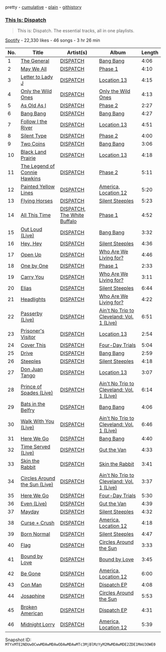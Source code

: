 pretty - [cumulative](/playlists/cumulative/37i9dQZF1DWVRrLXgTbWFy.md) - [plain](/playlists/plain/37i9dQZF1DWVRrLXgTbWFy) - [githistory](https://github.githistory.xyz/mackorone/spotify-playlist-archive/blob/main/playlists/plain/37i9dQZF1DWVRrLXgTbWFy)

### [This Is: Dispatch](https://open.spotify.com/playlist/37i9dQZF1DWVRrLXgTbWFy)

> This is: Dispatch\. The essential tracks, all in one playlists.

[Spotify](https://open.spotify.com/user/spotify) - 22,330 likes - 46 songs - 3 hr 26 min

| No. | Title | Artist(s) | Album | Length |
|---|---|---|---|---|
| 1 | [The General](https://open.spotify.com/track/6n6EXIwLtNwe4u4CFzENYm) | [DISPATCH](https://open.spotify.com/artist/6v4jPZO3UIDNJIgdxRxtr9) | [Bang Bang](https://open.spotify.com/album/0tN2TkilPoLmqN21UJBC77) | 4:06 |
| 2 | [May We All](https://open.spotify.com/track/1vUhUVQLAsQ4NO7eTX2iPD) | [DISPATCH](https://open.spotify.com/artist/6v4jPZO3UIDNJIgdxRxtr9) | [Phase 1](https://open.spotify.com/album/5pBSRdesFYKPhFQkJyVaKf) | 4:10 |
| 3 | [Letter to Lady J](https://open.spotify.com/track/2B0KBHKwtBUEP322xjivAX) | [DISPATCH](https://open.spotify.com/artist/6v4jPZO3UIDNJIgdxRxtr9) | [Location 13](https://open.spotify.com/album/7xsvlh4xGPtFwLBoM8fwtN) | 4:15 |
| 4 | [Only the Wild Ones](https://open.spotify.com/track/2acbW2I3x82OmRfKdV4hZq) | [DISPATCH](https://open.spotify.com/artist/6v4jPZO3UIDNJIgdxRxtr9) | [Only the Wild Ones](https://open.spotify.com/album/1j8RzcdyqwVeY0GYcM1RuT) | 4:13 |
| 5 | [As Old As I](https://open.spotify.com/track/1u7S2aLWpBYvSyRtnrAz6L) | [DISPATCH](https://open.spotify.com/artist/6v4jPZO3UIDNJIgdxRxtr9) | [Phase 2](https://open.spotify.com/album/4UwisqyTV8uD2ZcqzLiPo9) | 2:27 |
| 6 | [Bang Bang](https://open.spotify.com/track/2yGoiZes2YcueNA4nGDmdS) | [DISPATCH](https://open.spotify.com/artist/6v4jPZO3UIDNJIgdxRxtr9) | [Bang Bang](https://open.spotify.com/album/0tN2TkilPoLmqN21UJBC77) | 4:27 |
| 7 | [Follow I the River](https://open.spotify.com/track/5HOlRDfcAOoVn0LEry3S9A) | [DISPATCH](https://open.spotify.com/artist/6v4jPZO3UIDNJIgdxRxtr9) | [Location 13](https://open.spotify.com/album/7xsvlh4xGPtFwLBoM8fwtN) | 4:51 |
| 8 | [Silent Type](https://open.spotify.com/track/10tST99CjYXvwWjm31qgo4) | [DISPATCH](https://open.spotify.com/artist/6v4jPZO3UIDNJIgdxRxtr9) | [Phase 2](https://open.spotify.com/album/4UwisqyTV8uD2ZcqzLiPo9) | 4:00 |
| 9 | [Two Coins](https://open.spotify.com/track/0wsis8nb0CLqWoRvEPvwiS) | [DISPATCH](https://open.spotify.com/artist/6v4jPZO3UIDNJIgdxRxtr9) | [Bang Bang](https://open.spotify.com/album/0tN2TkilPoLmqN21UJBC77) | 3:06 |
| 10 | [Black Land Prairie](https://open.spotify.com/track/2e4oZfNCzmxePxVB4UA1aX) | [DISPATCH](https://open.spotify.com/artist/6v4jPZO3UIDNJIgdxRxtr9) | [Location 13](https://open.spotify.com/album/7xsvlh4xGPtFwLBoM8fwtN) | 4:18 |
| 11 | [The Legend of Connie Hawkins](https://open.spotify.com/track/0JhyRWLBB99GRmQS8EzZij) | [DISPATCH](https://open.spotify.com/artist/6v4jPZO3UIDNJIgdxRxtr9) | [Phase 2](https://open.spotify.com/album/4UwisqyTV8uD2ZcqzLiPo9) | 5:11 |
| 12 | [Painted Yellow Lines](https://open.spotify.com/track/36G0EHyZxajeNwD1aIEl5F) | [DISPATCH](https://open.spotify.com/artist/6v4jPZO3UIDNJIgdxRxtr9) | [America, Location 12](https://open.spotify.com/album/2GkDG2SbBX4lewmepYLAYV) | 5:20 |
| 13 | [Flying Horses](https://open.spotify.com/track/5bO5xc5BHe1aTsaqyRZLNU) | [DISPATCH](https://open.spotify.com/artist/6v4jPZO3UIDNJIgdxRxtr9) | [Silent Steeples](https://open.spotify.com/album/6uEgPlkfgRwWwEa4w62ZC2) | 5:23 |
| 14 | [All This Time](https://open.spotify.com/track/1y5JQk69pHVQzldFlaACJI) | [DISPATCH](https://open.spotify.com/artist/6v4jPZO3UIDNJIgdxRxtr9), [The White Buffalo](https://open.spotify.com/artist/3ohcHMuUq1717s8AH17hfT) | [Phase 1](https://open.spotify.com/album/5pBSRdesFYKPhFQkJyVaKf) | 4:52 |
| 15 | [Out Loud \(Live\)](https://open.spotify.com/track/1qmFsdNHa7QB1PRbSkkI0r) | [DISPATCH](https://open.spotify.com/artist/6v4jPZO3UIDNJIgdxRxtr9) | [Bang Bang](https://open.spotify.com/album/0tN2TkilPoLmqN21UJBC77) | 3:32 |
| 16 | [Hey, Hey](https://open.spotify.com/track/1CPu7d0xuY8Vuhd160AXqU) | [DISPATCH](https://open.spotify.com/artist/6v4jPZO3UIDNJIgdxRxtr9) | [Silent Steeples](https://open.spotify.com/album/6uEgPlkfgRwWwEa4w62ZC2) | 4:36 |
| 17 | [Open Up](https://open.spotify.com/track/4GFAu0p2aXgXxzEquGiv3v) | [DISPATCH](https://open.spotify.com/artist/6v4jPZO3UIDNJIgdxRxtr9) | [Who Are We Living for?](https://open.spotify.com/album/4IchgM9ZxWY1P2B3CD8vBj) | 4:46 |
| 18 | [One by One](https://open.spotify.com/track/1FLUzN82CfmhHHyOgSrNme) | [DISPATCH](https://open.spotify.com/artist/6v4jPZO3UIDNJIgdxRxtr9) | [Phase 1](https://open.spotify.com/album/5pBSRdesFYKPhFQkJyVaKf) | 2:33 |
| 19 | [Carry You](https://open.spotify.com/track/0k5XAy0jvxUD7tfYabdh33) | [DISPATCH](https://open.spotify.com/artist/6v4jPZO3UIDNJIgdxRxtr9) | [Who Are We Living for?](https://open.spotify.com/album/4IchgM9ZxWY1P2B3CD8vBj) | 3:11 |
| 20 | [Elias](https://open.spotify.com/track/4TxHeNgKUd5erPefZOtGhA) | [DISPATCH](https://open.spotify.com/artist/6v4jPZO3UIDNJIgdxRxtr9) | [Silent Steeples](https://open.spotify.com/album/6uEgPlkfgRwWwEa4w62ZC2) | 6:44 |
| 21 | [Headlights](https://open.spotify.com/track/6sJ9sVZDWuuxycGL0Fsx0m) | [DISPATCH](https://open.spotify.com/artist/6v4jPZO3UIDNJIgdxRxtr9) | [Who Are We Living for?](https://open.spotify.com/album/4IchgM9ZxWY1P2B3CD8vBj) | 4:22 |
| 22 | [Passerby \(Live\)](https://open.spotify.com/track/6hGmH2fy9qpiUolj3WZDdY) | [DISPATCH](https://open.spotify.com/artist/6v4jPZO3UIDNJIgdxRxtr9) | [Ain't No Trip to Cleveland: Vol\. 1 \(Live\)](https://open.spotify.com/album/05etf1lU1wskhttwwalWt5) | 6:51 |
| 23 | [Prisoner's Visitor](https://open.spotify.com/track/4CyDZ0uaDfmp2hfDKQAhyM) | [DISPATCH](https://open.spotify.com/artist/6v4jPZO3UIDNJIgdxRxtr9) | [Location 13](https://open.spotify.com/album/7xsvlh4xGPtFwLBoM8fwtN) | 2:54 |
| 24 | [Cover This](https://open.spotify.com/track/2eFvLVXiuZFthQi3AfRZ6S) | [DISPATCH](https://open.spotify.com/artist/6v4jPZO3UIDNJIgdxRxtr9) | [Four\-Day Trials](https://open.spotify.com/album/6uBXaU3i6MoX4au7MWSvCa) | 5:04 |
| 25 | [Drive](https://open.spotify.com/track/2vWn8JV1h7Can62UIWzTaA) | [DISPATCH](https://open.spotify.com/artist/6v4jPZO3UIDNJIgdxRxtr9) | [Bang Bang](https://open.spotify.com/album/0tN2TkilPoLmqN21UJBC77) | 2:59 |
| 26 | [Steeples](https://open.spotify.com/track/0gEoCrU6xxT1W9uukef0Ry) | [DISPATCH](https://open.spotify.com/artist/6v4jPZO3UIDNJIgdxRxtr9) | [Silent Steeples](https://open.spotify.com/album/6uEgPlkfgRwWwEa4w62ZC2) | 4:18 |
| 27 | [Don Juan Tango](https://open.spotify.com/track/7fySj7TrmP6J2ZHottIbEE) | [DISPATCH](https://open.spotify.com/artist/6v4jPZO3UIDNJIgdxRxtr9) | [Location 13](https://open.spotify.com/album/7xsvlh4xGPtFwLBoM8fwtN) | 3:07 |
| 28 | [Prince of Spades \(Live\)](https://open.spotify.com/track/1JGpEwN5VfCDvnoedlDmEg) | [DISPATCH](https://open.spotify.com/artist/6v4jPZO3UIDNJIgdxRxtr9) | [Ain't No Trip to Cleveland: Vol\. 1 \(Live\)](https://open.spotify.com/album/05etf1lU1wskhttwwalWt5) | 6:14 |
| 29 | [Bats in the Belfry](https://open.spotify.com/track/7FA1ppdbeJfRW7OnXQByNX) | [DISPATCH](https://open.spotify.com/artist/6v4jPZO3UIDNJIgdxRxtr9) | [Bang Bang](https://open.spotify.com/album/0tN2TkilPoLmqN21UJBC77) | 4:06 |
| 30 | [Walk With You \(Live\)](https://open.spotify.com/track/5klyccqwBPtIPpsDD0JP1j) | [DISPATCH](https://open.spotify.com/artist/6v4jPZO3UIDNJIgdxRxtr9) | [Ain't No Trip to Cleveland: Vol\. 1 \(Live\)](https://open.spotify.com/album/05etf1lU1wskhttwwalWt5) | 6:46 |
| 31 | [Here We Go](https://open.spotify.com/track/54hVYvjP7uWq4mYfMeZYBO) | [DISPATCH](https://open.spotify.com/artist/6v4jPZO3UIDNJIgdxRxtr9) | [Bang Bang](https://open.spotify.com/album/0tN2TkilPoLmqN21UJBC77) | 4:40 |
| 32 | [Time Served \(Live\)](https://open.spotify.com/track/2E6RzZbEdyAlelOlQBJUG1) | [DISPATCH](https://open.spotify.com/artist/6v4jPZO3UIDNJIgdxRxtr9) | [Gut the Van](https://open.spotify.com/album/0lwkFljU2lwnfkoM7i9vu9) | 4:33 |
| 33 | [Skin the Rabbit](https://open.spotify.com/track/6LrF8kwthvYkG1Ry8QnAcq) | [DISPATCH](https://open.spotify.com/artist/6v4jPZO3UIDNJIgdxRxtr9) | [Skin the Rabbit](https://open.spotify.com/album/6EfDkFiCmkVBD5hYCxexIv) | 3:41 |
| 34 | [Circles Around the Sun \(Live\)](https://open.spotify.com/track/7qLwSGooyq4MN50FqIPgIz) | [DISPATCH](https://open.spotify.com/artist/6v4jPZO3UIDNJIgdxRxtr9) | [Ain't No Trip to Cleveland: Vol\. 1 \(Live\)](https://open.spotify.com/album/05etf1lU1wskhttwwalWt5) | 3:37 |
| 35 | [Here We Go](https://open.spotify.com/track/2SQwcG8iID22NKNQr0WXhn) | [DISPATCH](https://open.spotify.com/artist/6v4jPZO3UIDNJIgdxRxtr9) | [Four\-Day Trials](https://open.spotify.com/album/6uBXaU3i6MoX4au7MWSvCa) | 5:30 |
| 36 | [Even \(Live\)](https://open.spotify.com/track/4o5yWbCrsekQ4pl9h2tTP8) | [DISPATCH](https://open.spotify.com/artist/6v4jPZO3UIDNJIgdxRxtr9) | [Gut the Van](https://open.spotify.com/album/0lwkFljU2lwnfkoM7i9vu9) | 4:39 |
| 37 | [Mayday](https://open.spotify.com/track/3Q4b3vyuYKHCOPtRtAfwz4) | [DISPATCH](https://open.spotify.com/artist/6v4jPZO3UIDNJIgdxRxtr9) | [Silent Steeples](https://open.spotify.com/album/6uEgPlkfgRwWwEa4w62ZC2) | 4:32 |
| 38 | [Curse + Crush](https://open.spotify.com/track/6IBtc1I5rFQ6mz6CwzC1fI) | [DISPATCH](https://open.spotify.com/artist/6v4jPZO3UIDNJIgdxRxtr9) | [America, Location 12](https://open.spotify.com/album/2GkDG2SbBX4lewmepYLAYV) | 4:18 |
| 39 | [Born Normal](https://open.spotify.com/track/1Vwg4vWXyvz2racwgAXP6N) | [DISPATCH](https://open.spotify.com/artist/6v4jPZO3UIDNJIgdxRxtr9) | [Silent Steeples](https://open.spotify.com/album/6uEgPlkfgRwWwEa4w62ZC2) | 4:47 |
| 40 | [Flag](https://open.spotify.com/track/0TD1PCl6bikwtHJe33NgsR) | [DISPATCH](https://open.spotify.com/artist/6v4jPZO3UIDNJIgdxRxtr9) | [Circles Around the Sun](https://open.spotify.com/album/0jJmlHqzfDNCQSLtZ1fS5J) | 3:33 |
| 41 | [Bound by Love](https://open.spotify.com/track/6BrtMRBXMl5orG47ZLd4Hm) | [DISPATCH](https://open.spotify.com/artist/6v4jPZO3UIDNJIgdxRxtr9) | [Bound by Love](https://open.spotify.com/album/4x6gCCydqBEq0btbUv9HnF) | 3:45 |
| 42 | [Be Gone](https://open.spotify.com/track/6B4OBOe0XCBTmLlIi4uR7U) | [DISPATCH](https://open.spotify.com/artist/6v4jPZO3UIDNJIgdxRxtr9) | [America, Location 12](https://open.spotify.com/album/2GkDG2SbBX4lewmepYLAYV) | 6:00 |
| 43 | [Con Man](https://open.spotify.com/track/6yN9ks1wVuXEtflnr27ja9) | [DISPATCH](https://open.spotify.com/artist/6v4jPZO3UIDNJIgdxRxtr9) | [Dispatch EP](https://open.spotify.com/album/50vzl1IwW2qOaxElrt4CHD) | 4:08 |
| 44 | [Josaphine](https://open.spotify.com/track/00izcDmYuisJ2k1LDfPCWZ) | [DISPATCH](https://open.spotify.com/artist/6v4jPZO3UIDNJIgdxRxtr9) | [Circles Around the Sun](https://open.spotify.com/album/0jJmlHqzfDNCQSLtZ1fS5J) | 5:53 |
| 45 | [Broken American](https://open.spotify.com/track/6d5xuW3H6W3nsno3fCLJrk) | [DISPATCH](https://open.spotify.com/artist/6v4jPZO3UIDNJIgdxRxtr9) | [Dispatch EP](https://open.spotify.com/album/50vzl1IwW2qOaxElrt4CHD) | 4:31 |
| 46 | [Midnight Lorry](https://open.spotify.com/track/0OoODSk0hu4WWmi3yKbRP3) | [DISPATCH](https://open.spotify.com/artist/6v4jPZO3UIDNJIgdxRxtr9) | [America, Location 12](https://open.spotify.com/album/2GkDG2SbBX4lewmepYLAYV) | 5:39 |

Snapshot ID: `MTYxMTE2NDUwOCwwMDAwMDAwODAwMDAwMTc3MjBlMzYyM2MwMDAwMDE2ZDE1MmU3OWE0`
